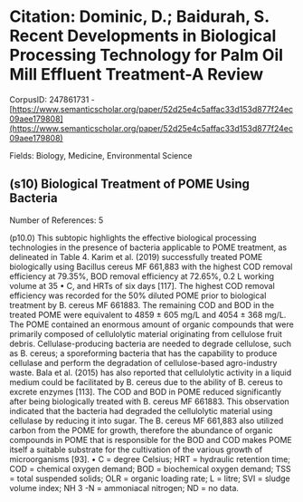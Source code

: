 # Citation: Dominic, D.; Baidurah, S. Recent Developments in Biological Processing Technology for Palm Oil Mill Effluent Treatment-A Review

CorpusID: 247861731 - [https://www.semanticscholar.org/paper/52d25e4c5affac33d153d877f24ec09aee179808](https://www.semanticscholar.org/paper/52d25e4c5affac33d153d877f24ec09aee179808)

Fields: Biology, Medicine, Environmental Science

## (s10) Biological Treatment of POME Using Bacteria
Number of References: 5

(p10.0) This subtopic highlights the effective biological processing technologies in the presence of bacteria applicable to POME treatment, as delineated in Table 4. Karim et al. (2019) successfully treated POME biologically using Bacillus cereus MF 661,883 with the highest COD removal efficiency at 79.35%, BOD removal efficiency at 72.65%, 0.2 L working volume at 35 • C, and HRTs of six days [117]. The highest COD removal efficiency was recorded for the 50% diluted POME prior to biological treatment by B. cereus MF 661883. The remaining COD and BOD in the treated POME were equivalent to 4859 ± 605 mg/L and 4054 ± 368 mg/L. The POME contained an enormous amount of organic compounds that were primarily composed of cellulolytic material originating from cellulose fruit debris. Cellulase-producing bacteria are needed to degrade cellulose, such as B. cereus; a sporeforming bacteria that has the capability to produce cellulase and perform the degradation of cellulose-based agro-industry waste. Bala et al. (2015) has also reported that cellulolytic activity in a liquid medium could be facilitated by B. cereus due to the ability of B. cereus to excrete enzymes [113]. The COD and BOD in POME reduced significantly after being biologically treated with B. cereus MF 661883. This observation indicated that the bacteria had degraded the cellulolytic material using cellulase by reducing it into sugar. The B. cereus MF 661,883 also utilized carbon from the POME for growth, therefore the abundance of organic compounds in POME that is responsible for the BOD and COD makes POME itself a suitable substrate for the cultivation of the various growth of microorganisms [93]. • C = degree Celsius; HRT = hydraulic retention time; COD = chemical oxygen demand; BOD = biochemical oxygen demand; TSS = total suspended solids; OLR = organic loading rate; L = litre; SVI = sludge volume index; NH 3 -N = ammoniacal nitrogen; ND = no data.
